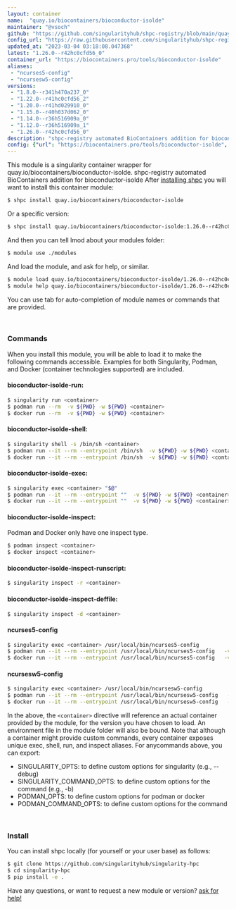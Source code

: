 ```yaml
---
layout: container
name:  "quay.io/biocontainers/bioconductor-isolde"
maintainer: "@vsoch"
github: "https://github.com/singularityhub/shpc-registry/blob/main/quay.io/biocontainers/bioconductor-isolde/container.yaml"
config_url: "https://raw.githubusercontent.com/singularityhub/shpc-registry/main/quay.io/biocontainers/bioconductor-isolde/container.yaml"
updated_at: "2023-03-04 03:18:08.047368"
latest: "1.26.0--r42hc0cfd56_0"
container_url: "https://biocontainers.pro/tools/bioconductor-isolde"
aliases:
 - "ncurses5-config"
 - "ncursesw5-config"
versions:
 - "1.8.0--r341h470a237_0"
 - "1.22.0--r41hc0cfd56_2"
 - "1.20.0--r41hd029910_0"
 - "1.15.0--r40h037d062_0"
 - "1.14.0--r36h516909a_0"
 - "1.12.0--r36h516909a_1"
 - "1.26.0--r42hc0cfd56_0"
description: "shpc-registry automated BioContainers addition for bioconductor-isolde"
config: {"url": "https://biocontainers.pro/tools/bioconductor-isolde", "maintainer": "@vsoch", "description": "shpc-registry automated BioContainers addition for bioconductor-isolde", "latest": {"1.26.0--r42hc0cfd56_0": "sha256:721615e2c9331428d8367a54444f65ec6380b496b73c6bb3535feb1055acad3e"}, "tags": {"1.8.0--r341h470a237_0": "sha256:a634508bc0cbe032f34949ba7cb760a30c2fe2b258a42355d32268ebd14b6ae2", "1.22.0--r41hc0cfd56_2": "sha256:81e54aa4e9574e717bee99c8ced337e413d49573191d1b51c567d8040c6e442d", "1.20.0--r41hd029910_0": "sha256:8ee4c94ffb826fe79afa62cd69ea0eb0f781f1027391b76003c63d8d0acfadcb", "1.15.0--r40h037d062_0": "sha256:fb00f09d922d42f0bdcdf88708ef0f87515c95eee72bc476bf13d268c332874f", "1.14.0--r36h516909a_0": "sha256:914fda989831e8d16a9798dcc8f5a0af2f874229f310177ee6ac1caccdc35acf", "1.12.0--r36h516909a_1": "sha256:e93d5be5d01dbf27249da95acd583b7b1cabb36a9de401efc4511d24970a2069", "1.26.0--r42hc0cfd56_0": "sha256:721615e2c9331428d8367a54444f65ec6380b496b73c6bb3535feb1055acad3e"}, "docker": "quay.io/biocontainers/bioconductor-isolde", "aliases": {"ncurses5-config": "/usr/local/bin/ncurses5-config", "ncursesw5-config": "/usr/local/bin/ncursesw5-config"}}
---
```


This module is a singularity container wrapper for quay.io/biocontainers/bioconductor-isolde.
shpc-registry automated BioContainers addition for bioconductor-isolde
After [installing shpc](#install) you will want to install this container module:


```bash
$ shpc install quay.io/biocontainers/bioconductor-isolde
```

Or a specific version:

```bash
$ shpc install quay.io/biocontainers/bioconductor-isolde:1.26.0--r42hc0cfd56_0
```

And then you can tell lmod about your modules folder:

```bash
$ module use ./modules
```

And load the module, and ask for help, or similar.

```bash
$ module load quay.io/biocontainers/bioconductor-isolde/1.26.0--r42hc0cfd56_0
$ module help quay.io/biocontainers/bioconductor-isolde/1.26.0--r42hc0cfd56_0
```

You can use tab for auto-completion of module names or commands that are provided.

<br>

### Commands

When you install this module, you will be able to load it to make the following commands accessible.
Examples for both Singularity, Podman, and Docker (container technologies supported) are included.

#### bioconductor-isolde-run:

```bash
$ singularity run <container>
$ podman run --rm  -v ${PWD} -w ${PWD} <container>
$ docker run --rm  -v ${PWD} -w ${PWD} <container>
```

#### bioconductor-isolde-shell:

```bash
$ singularity shell -s /bin/sh <container>
$ podman run --it --rm --entrypoint /bin/sh  -v ${PWD} -w ${PWD} <container>
$ docker run --it --rm --entrypoint /bin/sh  -v ${PWD} -w ${PWD} <container>
```

#### bioconductor-isolde-exec:

```bash
$ singularity exec <container> "$@"
$ podman run --it --rm --entrypoint ""  -v ${PWD} -w ${PWD} <container> "$@"
$ docker run --it --rm --entrypoint ""  -v ${PWD} -w ${PWD} <container> "$@"
```

#### bioconductor-isolde-inspect:

Podman and Docker only have one inspect type.

```bash
$ podman inspect <container>
$ docker inspect <container>
```

#### bioconductor-isolde-inspect-runscript:

```bash
$ singularity inspect -r <container>
```

#### bioconductor-isolde-inspect-deffile:

```bash
$ singularity inspect -d <container>
```


#### ncurses5-config

```bash
$ singularity exec <container> /usr/local/bin/ncurses5-config
$ podman run --it --rm --entrypoint /usr/local/bin/ncurses5-config   -v ${PWD} -w ${PWD} <container> -c " $@"
$ docker run --it --rm --entrypoint /usr/local/bin/ncurses5-config   -v ${PWD} -w ${PWD} <container> -c " $@"
```


#### ncursesw5-config

```bash
$ singularity exec <container> /usr/local/bin/ncursesw5-config
$ podman run --it --rm --entrypoint /usr/local/bin/ncursesw5-config   -v ${PWD} -w ${PWD} <container> -c " $@"
$ docker run --it --rm --entrypoint /usr/local/bin/ncursesw5-config   -v ${PWD} -w ${PWD} <container> -c " $@"
```



In the above, the `<container>` directive will reference an actual container provided
by the module, for the version you have chosen to load. An environment file in the
module folder will also be bound. Note that although a container
might provide custom commands, every container exposes unique exec, shell, run, and
inspect aliases. For anycommands above, you can export:

 - SINGULARITY_OPTS: to define custom options for singularity (e.g., --debug)
 - SINGULARITY_COMMAND_OPTS: to define custom options for the command (e.g., -b)
 - PODMAN_OPTS: to define custom options for podman or docker
 - PODMAN_COMMAND_OPTS: to define custom options for the command

<br>

### Install

You can install shpc locally (for yourself or your user base) as follows:

```bash
$ git clone https://github.com/singularityhub/singularity-hpc
$ cd singularity-hpc
$ pip install -e .
```

Have any questions, or want to request a new module or version? [ask for help!](https://github.com/singularityhub/singularity-hpc/issues)